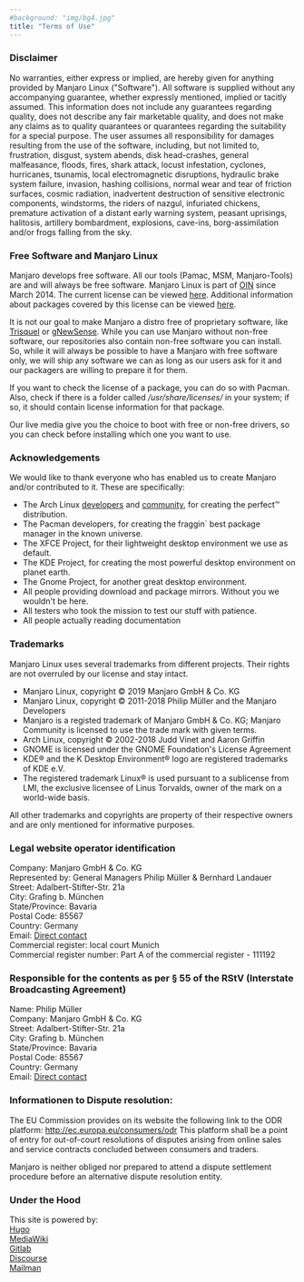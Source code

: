 ```yaml
---
#background: "img/bg4.jpg"
title: "Terms of Use"
---
```


### Disclaimer

No warranties, either express or implied, are hereby given for anything provided by Manjaro Linux ("Software"). All software is supplied without any accompanying guarantee, whether expressly mentioned, implied or tacitly assumed. This information does not include any guarantees regarding quality, does not describe any fair marketable quality, and does not make any claims as to quality quarantees or quarantees regarding the suitability for a special purpose. The user assumes all responsibility for damages resulting from the use of the software, including, but not limited to, frustration, disgust, system abends, disk head-crashes, general malfeasance, floods, fires, shark attack, locust infestation, cyclones, hurricanes, tsunamis, local electromagnetic disruptions, hydraulic brake system failure, invasion, hashing collisions, normal wear and tear of friction surfaces, cosmic radiation, inadvertent destruction of sensitive electronic components, windstorms, the riders of nazgul, infuriated chickens, premature activation of a distant early warning system, peasant uprisings, halitosis, artillery bombardment, explosions, cave-ins, borg-assimilation and/or frogs falling from the sky.

### Free Software and Manjaro Linux

Manjaro develops free software. All our tools (Pamac, MSM, Manjaro-Tools) are and will always be free software. Manjaro Linux is part of [OIN](http://www.openinventionnetwork.com/community-of-licensees/) since March 2014. The current license can be viewed [here](http://www.openinventionnetwork.com/joining-oin/oin-license-agreement/). Additional information about packages covered by this license can be viewed [here](http://www.openinventionnetwork.com/joining-oin/linux-system/).

It is not our goal to make Manjaro a distro free of proprietary software, like [Trisquel](http://trisquel.info/) or [gNewSense](http://www.gnewsense.org/). While you can use Manjaro without non-free software, our repositories also contain non-free software you can install. So, while it will always be possible to have a Manjaro with free software only, we will ship any software we can as long as our users ask for it and our packagers are willing to prepare it for them.

If you want to check the license of a package, you can do so with Pacman. Also, check if there is a folder called _/usr/share/licenses/_ in your system; if so, it should contain license information for that package.

Our live media give you the choice to boot with free or non-free drivers, so you can check before installing which one you want to use.

### Acknowledgements

We would like to thank everyone who has enabled us to create Manjaro and/or contributed to it. These are specifically:

* The Arch Linux [developers](http://www.archlinux.org/developers/) and [community](http://bbs.archlinux.org/), for creating the perfect™ distribution.
* The Pacman developers, for creating the fraggin` best package manager in the known universe.
* The XFCE Project, for their lightweight desktop environment we use as default.
* The KDE Project, for creating the most powerful desktop environment on planet earth.
* The Gnome Project, for another great desktop environment.
* All people providing download and package mirrors. Without you we wouldn't be here.
* All testers who took the mission to test our stuff with patience.
* All people actually reading documentation


### Trademarks

Manjaro Linux uses several trademarks from different projects. Their rights are not overruled by our license and stay intact.

* Manjaro Linux, copyright © 2019 Manjaro GmbH & Co. KG
* Manjaro Linux, copyright © 2011-2018 Philip Müller and the Manjaro Developers
* Manjaro is a registed trademark of Manjaro GmbH & Co. KG; Manjaro Community is licensed to use the trade mark with given terms.
* Arch Linux, copyright © 2002-2018 Judd Vinet and Aaron Griffin
* GNOME is licensed under the GNOME Foundation's License Agreement
* KDE® and the K Desktop Environment® logo are registered trademarks of KDE e.V.
* The registered trademark Linux® is used pursuant to a sublicense from LMI, the exclusive licensee of Linus Torvalds, owner of the mark on a world-wide basis.

All other trademarks and copyrights are property of their respective owners and are only mentioned for informative purposes.

### Legal website operator identification

Company: Manjaro GmbH & Co. KG  
Represented by: General Managers Philip Müller & Bernhard Landauer  
Street: Adalbert-Stifter-Str. 21a  
City: Grafing b. München  
State/Province: Bavaria  
Postal Code: 85567  
Country: Germany  
Email: [Direct contact](mailto:management@manjaro.org)  
Commercial register: local court Munich  
Commercial register number: Part A of the commercial register - 111192  

### Responsible for the contents as per § 55 of the RStV (Interstate Broadcasting Agreement)

Name: Philip Müller  
Company: Manjaro GmbH & Co. KG  
Street: Adalbert-Stifter-Str. 21a  
City: Grafing b. München  
State/Province: Bavaria  
Postal Code: 85567  
Country: Germany  
Email: [Direct contact](mailto:content@manjaro.org)  

### Informationen to Dispute resolution:

The EU Commission provides on its website the following link to the ODR platform: http://ec.europa.eu/consumers/odr This platform shall be a point of entry for out-of-court resolutions of disputes arising from online sales and service contracts concluded between consumers and traders.

Manjaro is neither obliged nor prepared to attend a dispute settlement procedure before an alternative dispute resolution entity. 

### Under the Hood

This site is powered by:  
[Hugo](https://gohugo.io/)  
[MediaWiki](http://www.mediawiki.org)  
[Gitlab](https://www.gitlab.com/)  
[Discourse](https://www.discourse.org/)  
[Mailman](http://www.list.org/)  
